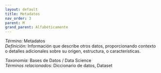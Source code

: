 ```yaml
---
layout: default
title: Metadatos
nav_order: 3
parent: M
grand_parent: Alfabéticamente
---
```


*Término:* Metadatos  
*Definición:* Información que describe otros datos, proporcionando contexto o detalles adicionales sobre su origen, estructura, o características.

*Taxonomía:* Bases de Datos / Data Science  
*Términos relacionados:* Diccionario de datos, Dataset
